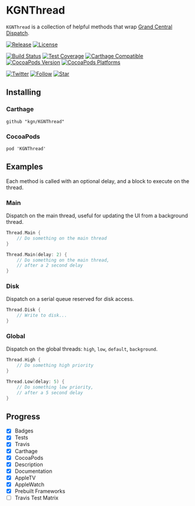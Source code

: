 # KGNThread

`KGNThread` is a collection of helpful methods that wrap [Grand Central Dispatch](https://en.wikipedia.org/wiki/Grand_Central_Dispatch).

[![Release](https://img.shields.io/github/release/kgn/KGNThread.svg)](/releases)
[![License](http://img.shields.io/badge/License-MIT-lightgrey.svg)](/LICENSE)

[![Build Status](https://travis-ci.org/kgn/KGNThread.svg)](https://travis-ci.org/kgn/KGNThread)
[![Test Coverage](http://img.shields.io/badge/Tests-100%25-green.svg)]()
[![Carthage Compatible](https://img.shields.io/badge/Carthage-Compatible-4BC51D.svg)](https://github.com/Carthage/Carthage)
[![CocoaPods Version](https://img.shields.io/cocoapods/v/KGNThread.svg)](https://cocoapods.org/pods/KGNThread)
[![CocoaPods Platforms](https://img.shields.io/cocoapods/p/KGNThread.svg)](https://cocoapods.org/pods/KGNThread)

[![Twitter](https://img.shields.io/badge/Twitter-@iamkgn-55ACEE.svg)](http://twitter.com/iamkgn)
[![Follow](https://img.shields.io/github/followers/kgn.svg?style=social&label=Follow%20%40kgn)](https://github.com/kgn)
[![Star](https://img.shields.io/github/stars/kgn/KGNThread.svg?style=social&label=Star)](https://github.com/kgn/KGNThread)

## Installing

### Carthage
```
github "kgn/KGNThread"
```

### CocoaPods
```
pod 'KGNThread'
```

## Examples

Each method is called with an optional delay, and a block to execute on the thread.

### Main
Dispatch on the main thread, useful for updating the UI from a background thread.
``` Swift
Thread.Main {
	// Do something on the main thread
}

Thread.Main(delay: 2) {
	// Do something on the main thread,
	// after a 2 second delay
}
```

### Disk
Dispatch on a serial queue reserved for disk access.
``` Swift
Thread.Disk {
	// Write to disk...
}
```

### Global
Dispatch on the global threads: `high`, `low`, `default`, `background`.
``` Swift
Thread.High {
	// Do something high priority
}

Thread.Low(delay: 5) {
	// Do something low priority,
	// after a 5 second delay
}
```

## Progress
- [X] Badges
- [X] Tests
- [X] Travis
- [X] Carthage
- [X] CocoaPods
- [X] Description
- [X] Documentation
- [X] AppleTV
- [X] AppleWatch
- [X] Prebuilt Frameworks
- [ ] Travis Test Matrix
